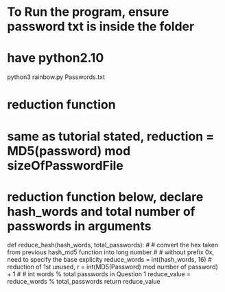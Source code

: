 # To Run the program, ensure password txt is inside the folder
# have python2.10
python3 rainbow.py Passwords.txt

# reduction function
# same as tutorial stated, reduction = MD5(password) mod sizeOfPasswordFile
# reduction function below, declare hash_words and total number of passwords in arguments
def reduce_hash(hash_words, total_passwords):
    # # convert the hex taken from previous hash_md5 function into long number
    # # without prefix 0x, need to specify the base explicity
    reduce_words = int(hash_words, 16)
    # reduction of 1st unused, r = int(MD5(Password) mod number of password) + 1
    # # int words % total passwords in Question 1
    reduce_value = reduce_words % total_passwords
    return reduce_value